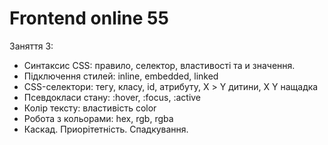 # Frontend online 55

Заняття 3:

- Синтаксис CSS: правило, селектор, властивості та и значення.
- Підключення стилей: inline, embedded, linked
- CSS-селектори: тегу, класу, id, атрибуту, Х > Y дитини, X Y нащадка
- Псевдокласи стану: :hover, :focus, :active
- Колір тексту: властивість color
- Робота з кольорами: hex, rgb, rgba
- Каскад. Приорітетність. Спадкування.
